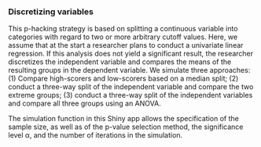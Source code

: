 ### Discretizing variables

This p-hacking strategy is based on splitting a continuous variable into categories with regard to two or more arbitrary cutoff values. Here, we assume that at the start a researcher plans to conduct a univariate linear regression. If this analysis does not yield a significant result, the researcher discretizes the independent variable and compares the means of the resulting groups in the dependent variable. We simulate three approaches: (1) Compare high-scorers and low-scorers based on a median split; (2) conduct a three-way split of the independent variable and compare the two extreme groups; (3) conduct a three-way split of the independent variables and compare all three groups using an ANOVA.

The simulation function in this Shiny app allows the specification of the sample size, as well as of the p-value selection method, the significance level &alpha;, and the number of iterations in the simulation.


